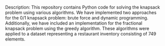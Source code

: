 Description:
This repository contains Python code for solving the knapsack problem using various algorithms. We have implemented two approaches for the 0/1 knapsack problem: brute force and dynamic programming. Additionally, we have included an implementation for the fractional knapsack problem using the greedy algorithm. These algorithms were applied to a dataset representing a restaurant inventory consisting of 749 elements.
